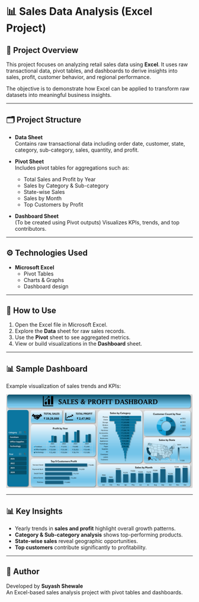 # 📊 Sales Data Analysis (Excel Project)

## 📌 Project Overview
This project focuses on analyzing retail sales data using **Excel**. It uses raw transactional data, pivot tables, and dashboards to derive insights into sales, profit, customer behavior, and regional performance.  

The objective is to demonstrate how Excel can be applied to transform raw datasets into meaningful business insights.

---

## 🗂️ Project Structure
- **Data Sheet**  
  Contains raw transactional data including order date, customer, state, category, sub-category, sales, quantity, and profit.

- **Pivot Sheet**  
  Includes pivot tables for aggregations such as:
  - Total Sales and Profit by Year  
  - Sales by Category & Sub-category  
  - State-wise Sales  
  - Sales by Month  
  - Top Customers by Profit  

- **Dashboard Sheet**  
  (To be created using Pivot outputs) Visualizes KPIs, trends, and top contributors.

---

## ⚙️ Technologies Used
- **Microsoft Excel**  
  - Pivot Tables  
  - Charts & Graphs  
  - Dashboard design  

---

## 🚀 How to Use
1. Open the Excel file in Microsoft Excel.  
2. Explore the **Data** sheet for raw sales records.  
3. Use the **Pivot** sheet to see aggregated metrics.  
4. View or build visualizations in the **Dashboard** sheet.  

---

## 📊 Sample Dashboard
Example visualization of sales trends and KPIs:  

![Sales Dashboard](Dashboard.png)  



---

## 📊 Key Insights
- Yearly trends in **sales and profit** highlight overall growth patterns.  
- **Category & Sub-category analysis** shows top-performing products.  
- **State-wise sales** reveal geographic opportunities.  
- **Top customers** contribute significantly to profitability.  

---

## 📝 Author
Developed by **Suyash Shewale**  
An Excel-based sales analysis project with pivot tables and dashboards.
